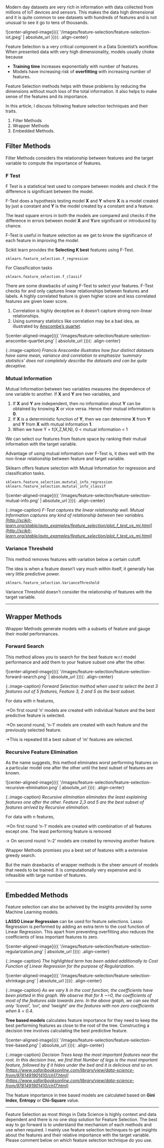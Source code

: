Modern day datasets are very rich in information with data collected from millions of IoT devices and sensors. This makes the data high dimensional and it is quite common to see datasets with hundreds of features and is not unusual to see it go to tens of thousands.

![center-aligned-image]({{ '/images/feature-selection/feature-selection-iot.jpeg' | absolute_url }}){: .align-center}

Feature Selection is a very critical component in a Data Scientist’s workflow. When presented data with very high dimensionality, models usually choke because

- **Training time** increases exponentially with number of features.
- Models have increasing risk of **overfitting** with increasing number of features.

Feature Selection methods helps with these problems by reducing the dimensions without much loss of the total information. It also helps to make sense of the features and its importance.

In this article, I discuss following feature selection techniques and their traits.

1. Filter Methods
2. Wrapper Methods
3. Embedded Methods.

## Filter Methods

Filter Methods considers the relationship between features and the target variable to compute the importance of features.

### F Test

F Test is a statistical test used to compare between models and check if the difference is significant between the model.

F-Test does a hypothesis testing model **X** and **Y** where **X** is a model created by just a constant and **Y** is the model created by a constant and a feature.

The least square errors in both the models are compared and checks if the difference in errors between model **X** and **Y**are significant or introduced by chance.

F-Test is useful in feature selection as we get to know the significance of each feature in improving the model.

Scikit learn provides the **Selecting K best** features using F-Test.

`sklearn.feature_selection.f_regression`

For Classification tasks

`sklearn.feature_selection.f_classif`

There are some drawbacks of using F-Test to select your features. F-Test checks for and only captures linear relationships between features and labels. A highly correlated feature is given higher score and less correlated features are given lower score.

1. Correlation is highly deceptive as it doesn’t capture strong non-linear relationships.
2. Using summary statistics like correlation may be a bad idea, as illustrated by [Anscombe’s quartet](https://en.wikipedia.org/wiki/Anscombe%27s_quartet).

![center-aligned-image]({{ '/images/feature-selection/feature-selection-anscombe-quartlet.png' | absolute_url }}){: .align-center}

{:.image-caption}
*Francis Anscombe illustrates how four distinct datasets have same mean, variance and correlation to emphasize ‘summary statistics’ does not completely describe the datasets and can be quite deceptive.*

### Mutual Information

Mutual Information between two variables measures the dependence of one variable to another. If **X** and **Y** are two variables, and

1. If **X** and **Y** are independent, then no information about **Y** can be obtained by knowing **X** or vice versa. Hence their mutual information is **0**.
2. If **X** is a deterministic function of **Y**, then we can determine **X** from **Y** and **Y** from **X** with mutual information **1**.
3. When we have Y = f(X,Z,M,N), 0 < mutual information < 1

We can select our features from feature space by ranking their mutual information with the target variable.

Advantage of using mutual information over F-Test is, it does well with the non-linear relationship between feature and target variable.

Sklearn offers feature selection with Mutual Information for regression and classification tasks.

`sklearn.feature_selection.mututal_info_regression 
 sklearn.feature_selection.mututal_info_classif`

![center-aligned-image]({{ '/images/feature-selection/feature-selection-mutual-info.png' | absolute_url }}){: .align-center}

{:.image-caption}
*F-Test captures the linear relationship well. Mutual Information captures any kind of relationship between two variables. [http://scikit-learn.org/stable/auto_examples/feature_selection/plot_f_test_vs_mi.html](http://scikit-learn.org/stable/auto_examples/feature_selection/plot_f_test_vs_mi.html)*


### Variance Threshold

This method removes features with variation below a certain cutoff.

The idea is when a feature doesn’t vary much within itself, it generally has very little predictive power.

`sklearn.feature_selection.VarianceThreshold`

Variance Threshold doesn’t consider the relationship of features with the target variable.

-----

## Wrapper Methods

Wrapper Methods generate models with a subsets of feature and gauge their model performances.

### Forward Search

This method allows you to search for the best feature w.r.t model performance and add them to your feature subset one after the other.

![center-aligned-image]({{ '/images/feature-selection/feature-selection-forward-search.png' | absolute_url }}){: .align-center}

{:.image-caption}
*Forward Selection method when used to select the best 3 features out of 5 features, Feature 3, 2 and 5 as the best subset.*

For data with n features,

->On first round ‘n’ models are created with individual feature and the best predictive feature is selected.

->On second round, ‘n-1’ models are created with each feature and the previously selected feature.

->This is repeated till a best subset of ‘m’ features are selected.

### Recursive Feature Elimination

As the name suggests, this method eliminates worst performing features on a particular model one after the other until the best subset of features are known.

![center-aligned-image]({{ '/images/feature-selection/feature-selection-recursive-elimination.png' | absolute_url }}){: .align-center}

{:.image-caption}
*Recursive elimination eliminates the least explaining features one after the other. Feature 2,3 and 5 are the best subset of features arrived by Recursive elimination.*

For data with n features,

->On first round ‘n-1’ models are created with combination of all features except one. The least performing feature is removed

-> On second round ‘n-2’ models are created by removing another feature.

Wrapper Methods promises you a best set of features with a extensive greedy search.

But the main drawbacks of wrapper methods is the sheer amount of models that needs to be trained. It is computationally very expensive and is infeasible with large number of features.

--- 

## Embedded Methods

Feature selection can also be acheived by the insights provided by some Machine Learning models.

**LASSO Linear Regression** can be used for feature selections. Lasso Regression is performed by adding an extra term to the cost function of Linear Regression. This apart from preventing overfitting also reduces the coefficients of less important features to zero.

![center-aligned-image]({{ '/images/feature-selection/feature-selection-regularization.png' | absolute_url }}){: .align-center}

{:.image-caption}
*The highlighted term has been added additionally to Cost Function of Linear Regression for the purpose of Regularization.*

![center-aligned-image]({{ '/images/feature-selection/feature-selection-shrinkage.png' | absolute_url }}){: .align-center}

{:.image-caption}
*As we vary ƛ in the cost function, the coefficients have been plotted in this graph. We observe that for ƛ ~=0, the coefficients of most of the features side towards zero. In the above graph, we can see that only ‘lcavol’, ’svi’, and ‘lweight’ are the features with non zero coefficients when ƛ = 0.4.*

**Tree based models** calculates feature importance for they need to keep the best performing features as close to the root of the tree. Constructing a decision tree involves calculating the best predictive feature.

![center-aligned-image]({{ '/images/feature-selection/feature-selection-tree-based.png' | absolute_url }}){: .align-center}

{:.image-caption}
*Decision Trees keep the most important features near the root. In this decision tree, we find that Number of legs is the most important feature, followed by if it hides under the bed and it is delicious and so on. [https://www.safaribooksonline.com/library/view/data-science-from/9781491901410/ch17.html](https://www.safaribooksonline.com/library/view/data-science-from/9781491901410/ch17.html)*

The feature importance in tree based models are calculated based on **Gini Index**, **Entropy** or **Chi-Square** value.

--- 

Feature Selection as most things in Data Science is highly context and data dependent and there is no one stop solution for Feature Selection. The best way to go forward is to understand the mechanism of each methods and use when required.
I mainly use feature selection techinques to get insights about the features and their relative importance with the target variable. Please comment below on which feature selection technique do you use.
